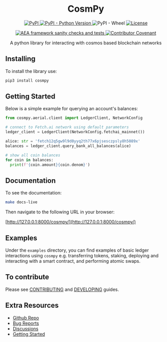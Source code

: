 <h1 align="center">
    <b>CosmPy</b>
</h1>

<p align="center">
  <a href="https://pypi.org/project/cosmpy/">
    <img alt="PyPI" src="https://img.shields.io/pypi/v/cosmpy">
  </a>
  <a href="https://pypi.org/project/cosmpy/">
    <img alt="PyPI - Python Version" src="https://img.shields.io/pypi/pyversions/cosmpy">
  </a>
  <a>
    <img alt="PyPI - Wheel" src="https://img.shields.io/pypi/wheel/cosmpy">
  </a>
  <a href="https://github.com/fetchai/cosmpy/blob/main/LICENSE">
    <img alt="License" src="https://img.shields.io/pypi/l/cosmpy">
  </a>
</p>
<p align="center">
  <a href="https://github.com/fetchai/cosmpy/actions/workflows/workflow.yml">
    <img alt="AEA framework sanity checks and tests" src="https://github.com/fetchai/cosmpy/actions/workflows/workflow.yml/badge.svg">
  </a>
  <a href="https://github.com/fetchai/cosmpy/actions/workflows/workflow.yml">
    <img alt="Contributor Covenant" src="https://img.shields.io/badge/Contributor%20Covenant-2.1-4baaaa.svg">
  </a>
</p>

<p align="center">
A python library for interacting with cosmos based blockchain networks
</p>

## Installing

To install the library use:

```bash
pip3 install cosmpy
```

## Getting Started

Below is a simple example for querying an account's balances:

```python
from cosmpy.aerial.client import LedgerClient, NetworkConfig

# connect to Fetch.ai network using default parameters
ledger_client = LedgerClient(NetworkConfig.fetchai_mainnet())

alice: str = 'fetch12q5gw9l9d0yyq2th77x6pjsesczpsly8h5089x'
balances = ledger_client.query_bank_all_balances(alice)

# show all coin balances
for coin in balances:
  print(f'{coin.amount}{coin.denom}')
```

## Documentation

To see the documentation:

```bash
make docs-live
```

Then navigate to the following URL in your browser:

[http://127.0.0.1:8000/cosmpy/](http://127.0.0.1:8000/cosmpy/)

## Examples

Under the `examples` directory, you can find examples of basic ledger interactions using `cosmpy` e.g. transferring tokens, staking, deploying and interacting with a smart contract, and performing atomic swaps.

## To contribute

Please see [CONTRIBUTING](CONTRIBUTING.md) and [DEVELOPING](DEVELOPING.md) guides.

## Extra Resources

* [Github Repo](https://github.com/fetchai/cosmpy)
* [Bug Reports](https://github.com/fetchai/cosmpy/issues)
* [Discussions](https://github.com/fetchai/cosmpy/discussions)
* [Getting Started](https://docs.fetch.ai/CosmPy/)
